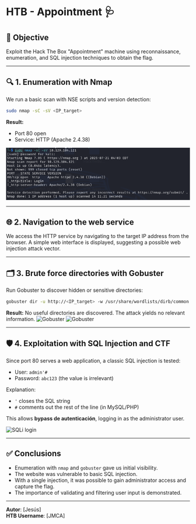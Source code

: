 # HTB - Appointment 🩺

## 📌 Objective

Exploit the Hack The Box "Appointment" machine using reconnaissance, enumeration, and SQL injection techniques to obtain the flag.

---

## 🔍 1. Enumeration with Nmap

We run a basic scan with NSE scripts and version detection:

```bash
sudo nmap -sC -sV <IP_target>
```

**Result:**
- Port 80 open
- Service: HTTP (Apache 2.4.38)

![Nmap Scan](images/nmap.png)

---

## 🌐 2. Navigation to the web service

We access the HTTP service by navigating to the target IP address from the browser. A simple web interface is displayed, suggesting a possible web injection attack vector.

---

## 🗂️ 3. Brute force directories with Gobuster

Run Gobuster to discover hidden or sensitive directories:

```bash
gobuster dir -u http://<IP_target> -w /usr/share/wordlists/dirb/common.txt
```

**Result:**
No useful directories are discovered. The attack yields no relevant information.
![Gobuster](imagenes/gobuster_help.png)
![Gobuster](imagenes/gobuster_com.png)

---

## 🛡️ 4. Exploitation with SQL Injection and CTF

Since port 80 serves a web application, a classic SQL injection is tested:

- User: `admin'#`
- Password: `abc123` (the value is irrelevant)

Explanation:
- `'` closes the SQL string
- `#` comments out the rest of the line (in MySQL/PHP)

This allows **bypass de autenticación**, logging in as the administrator user.

![SQLi login](imagenes/SQL_injection_result.png)

---


## ✅ Conclusions

- Enumeration with `nmap` and `gobuster` gave us initial visibility.
- The website was vulnerable to basic SQL injection.
- With a single injection, it was possible to gain administrator access and capture the flag.
- The importance of validating and filtering user input is demonstrated.
---

**Autor**: [Jesús]  
**HTB Username**: [JMCA]  
